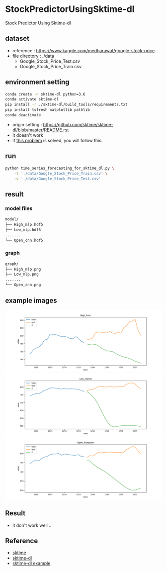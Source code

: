 # StockPredictorUsingSktime-dl
Stock Predictor Using Sktime-dl 

## dataset
* reference : https://www.kaggle.com/medharawat/google-stock-price
* file directory : ./data
  * Google_Stock_Price_Test.csv
  * Google_Stock_Price_Train.csv

## environment setting
```bash
conda create -n sktime-dl python=3.6
conda activate sktime-dl
pip install -r ./sktime-dl/build_tools/requirements.txt 
pip install tsfresh matplotlib pathlib
conda deactivate
```
* origin setting : https://github.com/sktime/sktime-dl/blob/master/README.rst
* it doesn't work
* if [this problem](https://github.com/sktime/sktime-dl/issues/76) is solved, you will follow this.

## run
```bash
python time_series_forecasting_for_sktime_dl.py \
    -t './data/Google_Stock_Price_Train.csv' \
    -v './data/Google_Stock_Price_Test.csv'
```

## result
### model files
```bash
model/
├── High_mlp.hdf5
├── Low_mlp.hdf5
.......
└── Open_cnn.hdf5
```

### graph
```bash
graph/
├── High_mlp.png
├── Low_mlp.png
.......
└── Open_cnn.png 
```

## example images
![High_lstm](./images/High_lstm.png)
![Low_resnet](./images/Low_resnet.png)
![Open_inception](./images/Open_inception.png )

## Result
- it don't work well ... 

## Reference
* [sktime](https://github.com/alan-turing-institute/sktime)
* [sktime-dl](https://github.com/sktime/sktime-dl)
* [sktime-dl example](https://github.com/sktime/sktime-dl/blob/master/examples/univariate_time_series_regression_and_forecasting.ipynb)

